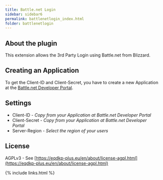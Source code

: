 ```yaml
---
title: Battle.net Login
sidebar: sidebar6
permalink: battlenetlogin_index.html
folder: battlenetlogin
---
```


## About the plugin
This extension allows the 3rd Party Login using Battle.net from Blizzard.

## Creating an Application
To get the Client-ID and Client-Secret, you have to create a new Application at the [Battle.net Developer Portal](https://develop.battle.net/access/clients).


## Settings
* Client-ID - *Copy from your Application at Battle.net Developer Portal*
* Client-Secret - *Copy from your Application at Battle.net Developer Portal*
* Server-Region - *Select the region of your users*

## License
AGPLv3 - See [https://eqdkp-plus.eu/en/about/license-agpl.html](https://eqdkp-plus.eu/en/about/license-agpl.html)

{% include links.html %}
